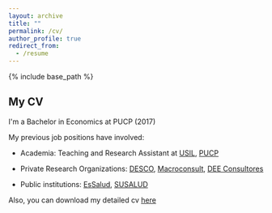 ```yaml
---
layout: archive
title: ""
permalink: /cv/
author_profile: true
redirect_from:
  - /resume
---
```


{% include base_path %}


My CV
------

I'm a Bachelor in Economics at PUCP (2017) 

My previous job positions have involved:

* Academia: Teaching and Research Assistant at [USIL](https://investigacion.usil.edu.pe/), [PUCP](https://departamento.pucp.edu.pe/economia/)

* Private Research Organizations: [DESCO](https://www.desco.org.pe/), [Macroconsult](https://grupomacro.pe/macroconsult/), [DEE Consultores](https://deeconsultores.pe/)

* Public institutions: [EsSalud](http://www.essalud.gob.pe/ietsi/), [SUSALUD](https://www.gob.pe/susalud) 



Also, you can download my detailed cv [here](https://drive.google.com/file/d/1397GKKfQzFkfDsTpbT84oVtHnzXrbPpm/view)


